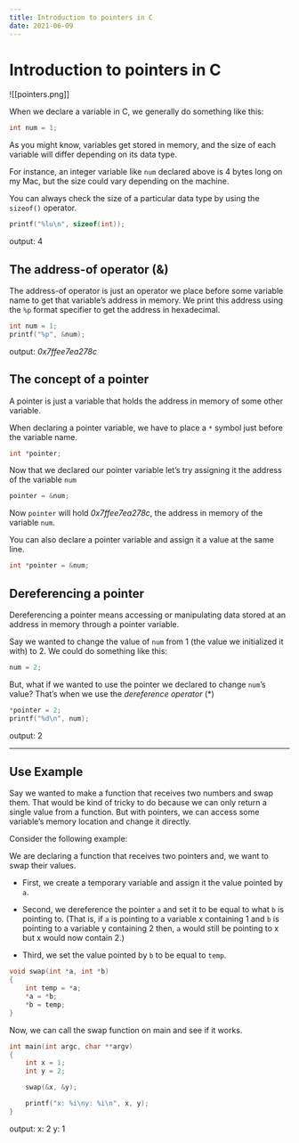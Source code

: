 ```yaml
---
title: Introduction to pointers in C
date: 2021-06-09
---
```


# Introduction to pointers in C

![[pointers.png]]

When we declare a variable in C, we generally do something like this:
```c
int num = 1;
```

As you might know, variables get stored in memory, and the size of each variable will differ depending on its data type.

For instance, an integer variable like  `num` declared above is 4 bytes long on my Mac, but the size could vary depending on the machine.

You can always check the size of a particular data type by using the `sizeof()` operator.

```c
printf("%lu\n", sizeof(int));
```
output: 4

## The address-of operator (&)
The address-of operator is just an operator we place before some variable name to get that variable’s address in memory. We print this address using the `%p` format specifier to get the address in hexadecimal.
```c
int num = 1;
printf("%p", &num);
```
output: *0x7ffee7ea278c*

## The concept of a pointer
A pointer is just a variable that holds the address in memory of some other variable.

When declaring a pointer variable, we have to place a `*`  symbol just before the variable name.

```c
int *pointer;
```

Now that we declared our pointer variable let’s try assigning it the address of the variable `num`

```c
pointer = &num;
```

Now `pointer` will hold *0x7ffee7ea278c*, the address in memory of the variable `num`.

You can also declare a pointer variable and assign it a value at the same line.
```c
int *pointer = &num;
```

## Dereferencing a pointer
Dereferencing a pointer means accessing or manipulating data stored at an address in memory through a pointer variable.

Say we wanted to change the value of `num` from 1 (the value we initialized it with) to 2.
We could do something like this:

```c
num = 2;
```

But, what if we wanted to use the pointer we declared to change `num`’s value?
That’s when we use the *dereference operator* (*)

```c
*pointer = 2;
printf("%d\n", num);
```
output: 2

- - - -

## Use Example
Say we wanted to make a function that receives two numbers and swap them.
That would be kind of tricky to do because we can only return a single value from a function.
But with pointers, we can access some variable’s memory location and change it directly.

Consider the following example:

 We are declaring a function that receives two pointers and, we want to swap their values.

- First, we create a temporary variable and assign it the value pointed by `a`.

- Second, we dereference the pointer `a`  and set it to be equal to what `b` is pointing to. (That is, if `a` is pointing to a variable x containing 1 and `b` is pointing to a variable y containing 2 then, `a` would still be pointing to x but x would now contain 2.)

- Third, we set the value pointed by `b` to be equal to `temp`.

```c
void swap(int *a, int *b)
{
    int temp = *a;
    *a = *b;
    *b = temp;
}
```

Now, we can call the swap function on main and see if it works.
```c
int main(int argc, char **argv)
{
    int x = 1;
    int y = 2;

    swap(&x, &y);

    printf("x: %i\ny: %i\n", x, y);
}
```
output:
x: 2
y: 1
